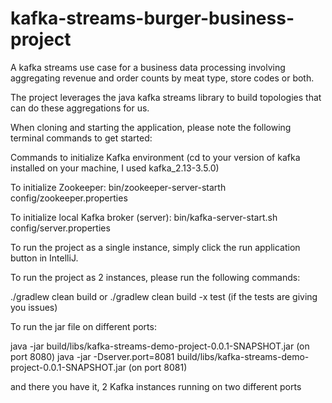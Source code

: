# kafka-streams-burger-business-project
A kafka streams use case for a business data processing involving aggregating revenue and order counts by meat type, store codes or both.

The project leverages the java kafka streams library to build topologies that can do these aggregations for us.

When cloning and starting the application, please note the following terminal commands to get started:

Commands to initialize Kafka environment (cd to your version of kafka installed on your machine, I used kafka_2.13-3.5.0)

To initialize Zookeeper: bin/zookeeper-server-starth config/zookeeper.properties

To initialize local Kafka broker (server): bin/kafka-server-start.sh config/server.properties

To run the project as a single instance, simply click the run application button in IntelliJ.

To run the project as 2 instances, please run the following commands:

./gradlew clean build 
or 
./gradlew clean build -x test (if the tests are giving you issues) 

To run the jar file on different ports:

java -jar build/libs/kafka-streams-demo-project-0.0.1-SNAPSHOT.jar (on port 8080)
java -jar -Dserver.port=8081 build/libs/kafka-streams-demo-project-0.0.1-SNAPSHOT.jar (on port 8081)

and there you have it, 2 Kafka instances running on two different ports



